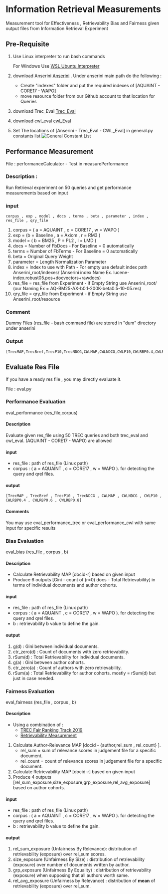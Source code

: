 # Information Retrieval Measurements
Measurement tool for Effectiveness , Retrievability Bias and Fairness given output files from Information Retrieval Experiment

## Pre-Requisite
1. Use Linux interpreter to run bash commands

    For Windows Use [WSL Ubuntu Interpreter](https://www.jetbrains.com/help/pycharm/using-wsl-as-a-remote-interpreter.html#configure-wsl)

2. download Anserini [Anserini](https://github.com/castorini/anserini)
. Under anserini main path do the following :
   - Create "indexes" folder and put the required indexes of [AQUAINT - CORE17 - WAPO]
    - move resource folder from our Github account to that location for Queries
3. download Trec_Eval [Trec_Eval](https://github.com/usnistgov/trec_eval)
4. download cwl_eval [cwl_Eval](https://github.com/leifos/cwl/tree/master/scripts)
5. Set The locations of [Anserini - Trec_Eval - CWL_Eval] in general.py constants list
   ![General Constant List](https://github.com/ABDULAZIZALQATAN/Thesis/blob/main/images/general_constants.png?raw=true
   )
## Performance Measurement 
File : performanceCalculator - Test in measurePerformance
### Description : 
Run Retrieval experiment on 50 queries and get performance measurements based on input

### input
    corpus , exp , model , docs , terms , beta , parameter , index , res_file , qry_file

1. corpus = ( a = AQUAINT , c = CORE17 , w = WAPO )
2. exp = (b = Baseline , a = Axiom , r = RM3 )
3. model = ( b = BM25 , P = PL2 , l = LMD )
4. docs = Number of FbDocs - For Baseline = 0 automatically
5. terms = Number of FbTerms - For Baseline = 0 automatically
6. beta = Original Query Weight
7. parameter = Length Normalization Parameter
8. index = Index to use with Path -
        For empty use default index path Anserini_root/indexes/ (Anserini index Name Ex. lucene-index.robust05.pos+docvectors+rawdocs)
9. res_file = res_file from Experiment - if Empty String use Anserini_root/ (our Naming Ex = AQ-BM25-AX-b0.1-200K-beta0.5-10-05.res)
10. qry_file = qry_file from Experiment - if Empty String use Anserini_root/resource
### Comment
Dummy Files (res_file - bash command file) are stored in "dum" directory under anserini

### Output
    [TrecMAP,TrecBref,TrecP10,TrecNDCG,CWLMAP,CWLNDCG,CWLP10,CWLRBP0.4,CWLRBP0.6,CWLRBP0.8]


## Evaluate Res File
If you have a ready res file , you may directly evaluate it.

File : eval.py
### Performance Evaluation 
eval_performance (res_file,corpus)
#### Description 
Evaluate given res_file using 50 TREC queries and both trec_eval and cwl_eval.
(AQUAINT - CORE17 - WAPO) are allowed
#### input
- res_file : path of res_file (Linux path)
- corpus : ( a = AQUAINT , c = CORE17 , w = WAPO ). for detecting the query and qrel files. 
#### output
    [TrecMAP , TrecBref , TrecP10 , TrecNDCG , CWLMAP , CWLNDCG , CWLP10 , CWLRBP0.4 , CWLRBP0.6 , CWLRBP0.8]

#### Comments
You may use eval_performance_trec or eval_performance_cwl with same input for specific results 

### Bias Evaluation 
eval_bias (res_file , corpus , b)
#### Description
- Calculate Retrievability MAP [docid-r] based on given input 
- Produce 6 outputs [Gini - count of (r=0) docs - Total Retrievability] in terms of individual documents and author cohorts.
#### input
- res_file : path of res_file (Linux path)
- corpus : ( a = AQUAINT , c = CORE17 , w = WAPO ). for detecting the query and qrel files. 
- b : retrievability b value to define the gain.
#### output
1. g(d) : Gini between individual documents.
2. ctr_zero(d) : Count of documents with zero retrievability.
3. rSum(d) : Total Retrievability for individual documents.
4. g(a) : Gini between author cohorts.
5. ctr_zero(a) : Count of authors with zero retrievability.
6. rSum(a) : Total Retrievability for author cohorts. mostly = rSum(d) but just in case needed.


### Fairness Evaluation
eval_fairness (res_file , corpus , b)
#### Description
- Using a combination of :
    - [TREC Fair Ranking Track 2019](https://arxiv.org/abs/2003.11650) 
    - [Retrievability Measurement](https://dl.acm.org/doi/10.1145/1458082.1458157)
1. Calculate Author-Relevance MAP [docid - {author,rel_sum , rel_count} ]. 
   - rel_sum = sum of relevance scores in judgement file for a specific document.
   - rel_count = count of relevance scores in judgement file for a specific document.
2. Calculate Retrievability MAP [docid-r] based on given input
3. Produce 4 outputs [rel_sum_exposure,size_exposure,grp_exposure,rel_avg_exposure] based on author cohorts.
#### input
- res_file : path of res_file (Linux path)
- corpus : ( a = AQUAINT , c = CORE17 , w = WAPO ). for detecting the query and qrel files.
- b : retrievability b value to define the gain.
#### output
1. rel_sum_exposure (Unfairness By Relevance): distribution of retrievability (exposure) over rel_sum scores. 
2. size_exposure (Unfairness By Size) : distribution of retrievability (exposure) over number of documents written by author.
3. grp_exposure (Unfairness By Equality) : distribution of retrievability (exposure) when supposing that all authors worth same.
4. rel_avg_exposure (Unfairness by Relevance) : distribution of **mean** of retrievability (exposure) over rel_sum. 
